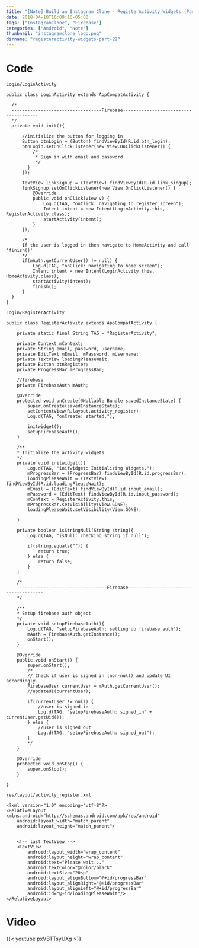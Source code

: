 ```yaml
---
title: "[Note] Build an Instagram Clone - RegisterActivity Widgets (Part 22)"
date: 2018-04-18T16:09:16-05:00
tags: ["InstagramClone", "Firebase"]
categories: ["Android", "Note"]
thumbnail: "instagramclone_logo.png"
dirname: "registeractivity-widgets-part-22"
---
```


<!--more-->

# Code

<code>Login/LoginActivity</code>

    public class LoginActivity extends AppCompatActivity {

      /*
      ----------------------------------Firebase--------------------------------------
      */
      private void init(){

          //initialize the button for logging in
          Button btnLogin = (Button) findViewById(R.id.btn_login);
          btnLogin.setOnClickListener(new View.OnClickListener() {
              /*
               * Sign in with email and password
               */
            }
          });

          TextView linkSignup = (TextView) findViewById(R.id.link_singup);
          linkSignup.setOnClickListener(new View.OnClickListener() {
              @Override
              public void onClick(View v) {
                  Log.d(TAG, "onClick: navigating to register screen");
                  Intent intent = new Intent(LoginActivity.this, RegisterActivity.class);
                  startActivity(intent);
              }
          });

          /*
          If the user is logged in then navigate to HomeActivity and call 'finish()'
          */
          if(mAuth.getCurrentUser() != null) {
              Log.d(TAG, "onClick: navigating to home screen");
              Intent intent = new Intent(LoginActivity.this, HomeActivity.class);
              startActivity(intent);
              finish();
          }
      }
    }

<code>Login/RegisterActivity</code>

    public class RegisterActivity extends AppCompatActivity {

        private static final String TAG = "RegisterActivity";

        private Context mContext;
        private String email, password, username;
        private EditText mEmail, mPassword, mUsername;
        private TextView loadingPleaseWait;
        private Button btnRegister;
        private ProgressBar mProgressBar;

        //firebase
        private FirebaseAuth mAuth;

        @Override
        protected void onCreate(@Nullable Bundle savedInstanceState) {
            super.onCreate(savedInstanceState);
            setContentView(R.layout.activity_register);
            Log.d(TAG, "onCreate: started.");

            initwidget();
            setupFirebaseAuth();
        }

        /**
        * Initialize the activity widgets
        */
        private void initwidget(){
            Log.d(TAG, "initwidget: Initializing Widgets.");
            mProgressBar = (ProgressBar) findViewById(R.id.progressBar);
            loadingPleaseWait = (TextView) findViewById(R.id.loadingPleaseWait);
            mEmail = (EditText) findViewById(R.id.input_email);
            mPassword = (EditText) findViewById(R.id.input_password);
            mContext = RegisterActivity.this;
            mProgressBar.setVisibility(View.GONE);
            loadingPleaseWait.setVisibility(View.GONE);

        }

        private boolean isStringNull(String string){
            Log.d(TAG, "isNull: checking string if null");

            if(string.equals("")) {
                return true;
            } else {
                return false;
            }
        }

        /*
        ----------------------------------Firebase--------------------------------------
        */

        /**
        * Setup firebase auth object
        */
        private void setupFirebaseAuth(){
            Log.d(TAG, "setupFirebaseAuth: setting up firebase auth");
            mAuth = FirebaseAuth.getInstance();
            onStart();
        }

        @Override
        public void onStart() {
            super.onStart();
            /*
            // Check if user is signed in (non-null) and update UI accordingly.
            FirebaseUser currentUser = mAuth.getCurrentUser();
            //updateUI(currentUser);

            if(currentUser != null) {
                //user is signed in
                Log.d(TAG, "setupFirebaseAuth: signed_in" + currentUser.getUid());
            } else {
                //user is signed out
                Log.d(TAG, "setupFirebaseAuth: signed_out");
            }
            */
        }

        @Override
        protected void onStop() {
            super.onStop();
        }

    }

<code>res/layout/activity_register.xml</code>

    <?xml version="1.0" encoding="utf-8"?>
    <RelativeLayout xmlns:android="http://schemas.android.com/apk/res/android"
        android:layout_width="match_parent"
        android:layout_height="match_parent">

        
        <!-- last TextView -->
        <TextView
            android:layout_width="wrap_content"
            android:layout_height="wrap_content"
            android:text="Please wait..."
            android:textColor="@color/black"
            android:textSize="20sp"
            android:layout_alignBottom="@+id/progressBar"
            android:layout_alignRight="@+id/progressBar"
            android:layout_alignLeft="@+id/progressBar"
            android:id="@+id/loadingPleaseWait"/>
    </RelativeLayout>


# Video

{{< youtube pxVBTTsyUXg >}}
